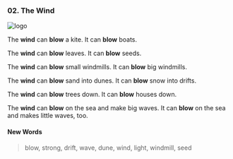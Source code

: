 ### 02. The Wind

![logo](./02.The-Wind.jpg)

The **wind** can **blow** a kite.  It can **blow** boats.

The **wind** can **blow** leaves. It can **blow** seeds.

The **wind** can **blow** small windmills. It can **blow** big windmills.

The **wind** can **blow** sand into dunes. It can **blow** snow into drifts.

The **wind** can **blow** trees down. It can **blow** houses down.

The **wind** can **blow** on the sea and make big waves. It can **blow** on the sea and makes little waves, too.

#### New Words

> blow, strong, drift, wave, dune, wind, light, windmill, seed
